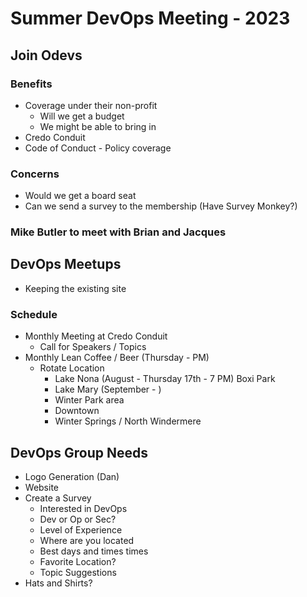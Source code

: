 # Summer DevOps Meeting - 2023

## Join Odevs

### Benefits

* Coverage under their non-profit
  * Will we get a budget
  * We might be able to bring in
* Credo Conduit
* Code of Conduct - Policy coverage

### Concerns

* Would we get a board seat
* Can we send a survey to the membership (Have Survey Monkey?)

### Mike Butler to meet with Brian and Jacques

## DevOps Meetups

* Keeping the existing site

### Schedule

* Monthly Meeting at Credo Conduit
  * Call for Speakers / Topics
* Monthly Lean Coffee / Beer (Thursday - PM)
  * Rotate Location
    * Lake Nona (August - Thursday 17th - 7 PM) Boxi Park
    * Lake Mary (September - )
    * Winter Park area
    * Downtown
    * Winter Springs / North Windermere

## DevOps Group Needs

* Logo Generation (Dan)
* Website
* Create a Survey
  * Interested in DevOps
  * Dev or Op or Sec?
  * Level of Experience
  * Where are you located
  * Best days and times times
  * Favorite Location?
  * Topic Suggestions
* Hats and Shirts?
